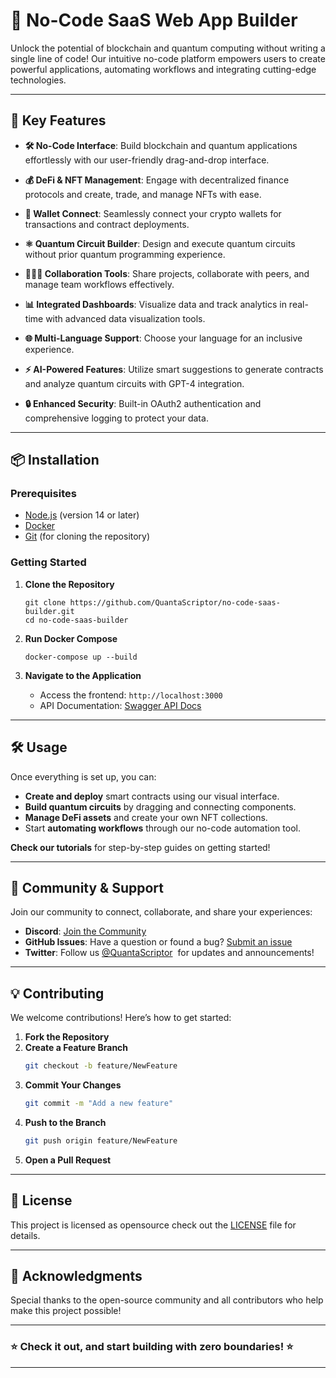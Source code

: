 # 🌟 No-Code SaaS Web App Builder 




Unlock the potential of blockchain and quantum computing without writing a single line of code! Our intuitive no-code platform empowers users to create powerful applications, automating workflows and integrating cutting-edge technologies.

---

## 🚀 Key Features

- **🛠 No-Code Interface**: Build blockchain and quantum applications effortlessly with our user-friendly drag-and-drop interface.
  
- **💰 DeFi & NFT Management**: Engage with decentralized finance protocols and create, trade, and manage NFTs with ease.
  
- **🔗 Wallet Connect**: Seamlessly connect your crypto wallets for transactions and contract deployments.
  
- **⚛️ Quantum Circuit Builder**: Design and execute quantum circuits without prior quantum programming experience.
  
- **🧑‍🤝‍🧑 Collaboration Tools**: Share projects, collaborate with peers, and manage team workflows effectively.
  
- **📊 Integrated Dashboards**: Visualize data and track analytics in real-time with advanced data visualization tools.
  
- **🌐 Multi-Language Support**: Choose your language for an inclusive experience.

- **⚡ AI-Powered Features**: Utilize smart suggestions to generate contracts and analyze quantum circuits with GPT-4 integration.

- **🔒 Enhanced Security**: Built-in OAuth2 authentication and comprehensive logging to protect your data.

---

## 📦 Installation

### Prerequisites

- [Node.js](https://nodejs.org) (version 14 or later)
- [Docker](https://www.docker.com/get-started)
- [Git](https://git-scm.com/downloads) (for cloning the repository)

### Getting Started

1. **Clone the Repository**
    
    ```
    git clone https://github.com/QuantaScriptor/no-code-saas-builder.git
    cd no-code-saas-builder
    ```
    
2. **Run Docker Compose**
    
    ```
    docker-compose up --build
    ```
    
3. **Navigate to the Application**
    
    - Access the frontend:&nbsp;`http://localhost:3000`
    - API Documentation:&nbsp;[Swagger API Docs](http://localhost:5000/api-docs)&nbsp;

---

## 🛠 Usage

Once everything is set up, you can:

- **Create and deploy**&nbsp;smart contracts using our visual interface.
- **Build quantum circuits**&nbsp;by dragging and connecting components.
- **Manage DeFi assets**&nbsp;and create your own NFT collections.
- Start&nbsp;**automating workflows**&nbsp;through our no-code automation tool.

**Check our tutorials**&nbsp;for step-by-step guides on getting started!

---

## 💬 Community & Support

Join our community to connect, collaborate, and share your experiences:

- **Discord**:&nbsp;[Join the Community](https://discord.gg/quantascriptor_94730)&nbsp;
- **GitHub Issues**: Have a question or found a bug?&nbsp;[Submit an issue](https://github.com/QuantaScriptor/no-code-saas-builder/issues)&nbsp;
- **Twitter**: Follow us&nbsp;[@QuantaScriptor](https://twitter.com/QuantaScriptor)&nbsp;&nbsp;for updates and announcements!

---

## 💡 Contributing

We welcome contributions! Here’s how to get started:

1. **Fork the Repository**
2. **Create a Feature Branch**
   ```bash
   git checkout -b feature/NewFeature
   ```
3. **Commit Your Changes**
   ```bash
   git commit -m "Add a new feature"
   ```
4. **Push to the Branch**
   ```bash
   git push origin feature/NewFeature
   ```
5. **Open a Pull Request**

---

## 📜 License

This project is licensed as opensource check out the [LICENSE](./LICENSE) file for details.

---

## 🌈 Acknowledgments

Special thanks to the open-source community and all contributors who help make this project possible!

---

### ⭐️ Check it out, and start building with zero boundaries! ⭐️

---
